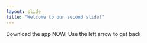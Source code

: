 ```yaml
---
layout: slide
title: "Welcome to our second slide!"
---
```

Download the app NOW!
Use the left arrow to get back
